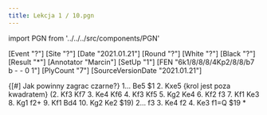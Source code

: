 ```yaml
---
title: Lekcja 1 / 10.pgn
---
```


import PGN from '../../../src/components/PGN'

<PGN>
﻿[Event "?"]
[Site "?"]
[Date "2021.01.21"]
[Round "?"]
[White "?"]
[Black "?"]
[Result "*"]
[Annotator "Marcin"]
[SetUp "1"]
[FEN "6k1/8/8/8/4Kp2/8/8/b7 b - - 0 1"]
[PlyCount "7"]
[SourceVersionDate "2021.01.21"]

 {[#] Jak powinny zagrac czarne?} 1... Be5 $1 2. Kxe5 {krol jest poza kwadratem} (2. Kf3 Kf7 3. Ke4 Kf6 4. Kf3 Kf5 5. Kg2 Ke4 6. Kf2 f3 7. Kf1 Ke3 8. Kg1 f2+ 9. Kf1 Bd4 10. Kg2 Ke2 $19) 2... f3 3. Ke4 f2 4. Ke3 f1=Q $19 *


</PGN>
